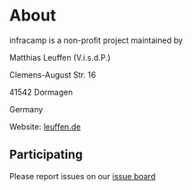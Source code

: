 
# About

infracamp is a non-profit project maintained by

Matthias Leuffen (V.i.s.d.P.)

Clemens-August Str. 16

41542 Dormagen

Germany

Website: [leuffen.de](https://leuffen.de)

## Participating

Please report issues on our [issue board](https://github.com/infracamp/infracamp/issues)